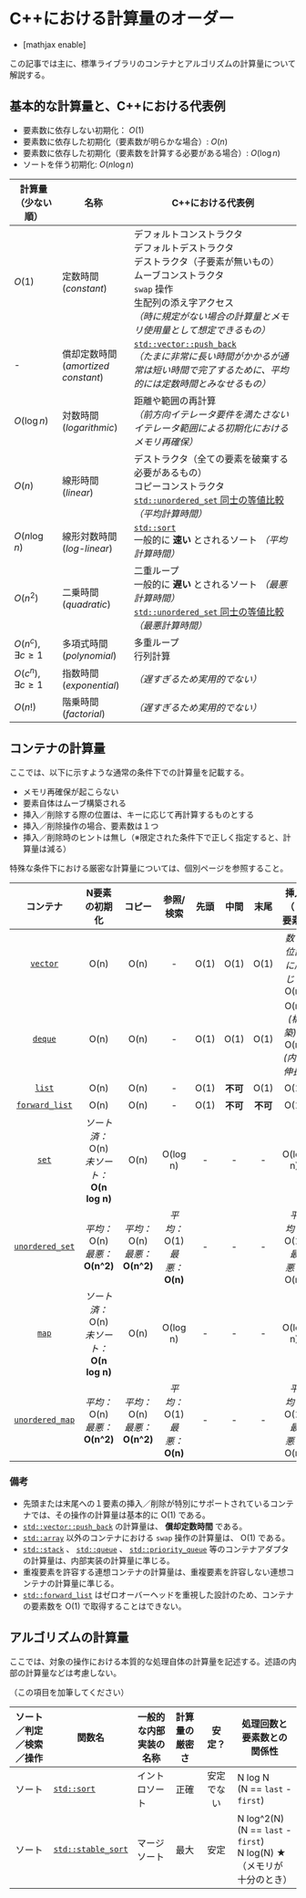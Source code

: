 # C++における計算量のオーダー
* [mathjax enable]

この記事では主に、標準ライブラリのコンテナとアルゴリズムの計算量について解説する。

## 基本的な計算量と、C++における代表例

- 要素数に依存しない初期化： $O(1)$
- 要素数に依存した初期化（要素数が明らかな場合）: $O(n)$
- 要素数に依存した初期化（要素数を計算する必要がある場合）: $O(\log n)$
- ソートを伴う初期化: $O(n \log n)$

| 計算量（少ない順） | 名称 | C++における代表例 |
|---|---|---|
| $O(1)$ | 定数時間<br>(*constant*) | デフォルトコンストラクタ<br>デフォルトデストラクタ<br>デストラクタ（子要素が無いもの）<br>ムーブコンストラクタ<br>`swap` 操作<br>生配列の添え字アクセス<br> *（時に規定がない場合の計算量とメモリ使用量として想定できるもの）* |
| - | 償却定数時間<br>(*amortized constant*) | [`std::vector::push_back`](/reference/vector/push_back.md) <br> *（たまに非常に長い時間がかかるが通常は短い時間で完了するために、平均的には定数時間とみなせるもの）* |
| $O(\log n)$ | 対数時間<br>(*logarithmic*) | 距離や範囲の再計算<br> *（前方向イテレータ要件を満たさないイテレータ範囲による初期化におけるメモリ再確保）* |
| $O(n)$ | 線形時間<br>(*linear*) | デストラクタ（全ての要素を破棄する必要があるもの）<br>コピーコンストラクタ<br>[`std::unordered_set` 同士の等値比較](/reference/unordered_set/unordered_set/op_equal.md) *（平均計算時間）* |
| $O(n \log n)$ | 線形対数時間<br>(*log-linear*) | [`std::sort`](/reference/algorithm/sort.md) <br> 一般的に __速い__ とされるソート *（平均計算時間）* |
| $O({n^2})$ | 二乗時間<br>(*quadratic*) | 二重ループ<br>一般的に __遅い__ とされるソート *（最悪計算時間）*<br>[`std::unordered_set` 同士の等値比較](/reference/unordered_set/unordered_set/op_equal.md) *（最悪計算時間）* |
| $O({n^c}), \exists c\ge 1$ | 多項式時間<br>(*polynomial*) | 多重ループ<br>行列計算 |
| $O({c^n}), \exists c\ge 1$ | 指数時間<br>(*exponential*) | *（遅すぎるため実用的でない）* |
| $O(n!)$ | 階乗時間<br>(*factorial*) | *（遅すぎるため実用的でない）* |


## コンテナの計算量

ここでは、以下に示すような通常の条件下での計算量を記載する。

- メモリ再確保が起こらない
- 要素自体はムーブ構築される
- 挿入／削除する際の位置は、キーに応じて再計算するものとする
- 挿入／削除操作の場合、要素数は１つ
- 挿入／削除時のヒントは無し（※限定された条件下で正しく指定すると、計算量は減る）

特殊な条件下における厳密な計算量については、個別ページを参照すること。


| コンテナ | N要素の初期化 | コピー | 参照/検索 | 先頭 | 中間 | 末尾 | 挿入（１要素） | 削除（１要素） |
|:---:|:---:|:---:|:---:|:---:|:---:|:---:|:---:|:---:|
| [`vector`](/reference/vector.md) | O(n) | O(n) | - | O(1) | O(1) | O(1) | *数と位置に応じて* O(n) | O(n) *(破棄)* |
| [`deque`](/reference/deque.md) | O(n) | O(n) | - | O(1) | O(1) | O(1) | O(n) *(構築)* + O(n) *(内部伸長)* | O(n) *(破棄)* + O(n) *(内部収縮)*  |
| [`list`](/reference/list.md) | O(n) | O(n) | - | O(1) | __不可__  | O(1)| O(1) | O(1) |
| [`forward_list`](/reference/forward_list.md) | O(n) | O(n) | - | O(1) | __不可__  | __不可__ | O(1) | O(1) |
| [`set`](/reference/set.md) | *ソート済：* O(n)<br> *未ソート：* __O(n log n)__ | O(n) | O(log n) | - | - | - | O(log n) | O(log n) |
| [`unordered_set`](/reference/unordered_set.md) | *平均：* O(n) <br> *最悪：* __O(n^2)__ | *平均：* O(n) <br> *最悪：* __O(n^2)__ |  *平均：* O(1) <br> *最悪：* __O(n)__ | - | - | - | *平均：* O(1) <br> *最悪：* O(n) | *平均：* O(1) <br> *最悪：* O(n) |
| [`map`](/reference/map.md) | *ソート済：* O(n)<br> *未ソート：* __O(n log n)__ | O(n) | O(log n) | - | - | - | O(log n)  | O(log n) |
| [`unordered_map`](/reference/unordered_map.md) | *平均：* O(n) <br> *最悪：* __O(n^2)__ | *平均：* O(n) <br> *最悪：* __O(n^2)__ |  *平均：* O(1) <br> *最悪：* __O(n)__ | - | - | - | *平均：* O(1) <br> *最悪：* O(n)  | *平均：* O(1) <br> *最悪：* O(n) |


### 備考

- 先頭または末尾への１要素の挿入／削除が特別にサポートされているコンテナでは、その操作の計算量は基本的に O(1) である。
- [`std::vector::push_back`](/reference/vector/push_back.md) の計算量は、 __償却定数時間__ である。
-  [`std::array`](/reference/stack.md) 以外のコンテナにおける `swap` 操作の計算量は、 O(1) である。
-  [`std::stack`](/reference/stack.md) 、 [`std::queue`](/reference/queue/queue.md) 、 [`std::priority_queue`](/reference/queue/priority_queue.md) 等のコンテナアダプタの計算量は、内部実装の計算量に準じる。
-  重複要素を許容する連想コンテナの計算量は、重複要素を許容しない連想コンテナの計算量に準じる。
-  [`std::forward_list`](/reference/forward_list.md) はゼロオーバーヘッドを重視した設計のため、コンテナの要素数を O(1) で取得することはできない。


## アルゴリズムの計算量

ここでは、対象の操作における本質的な処理自体の計算量を記述する。述語の内部の計算量などは考慮しない。

（この項目を加筆してください）


| ソート／判定／検索／操作 | 関数名 | 一般的な内部実装の名称 | 計算量の厳密さ | 安定？ | 処理回数と要素数との関係性 |
|:---:|---|---|:---:|:---:|---|
| ソート | [`std::sort`](/reference/algorithm/sort.md) | イントロソート | 正確 | 安定でない | N log N<br>(N == `last` - `first`) |
| ソート | [`std::stable_sort`](/reference/algorithm/stable_sort.md) | マージソート | 最大 | 安定 | N log^2(N)<br>(N == `last` - `first`)<br> N log(N) ★<br>（メモリが十分のとき） |
